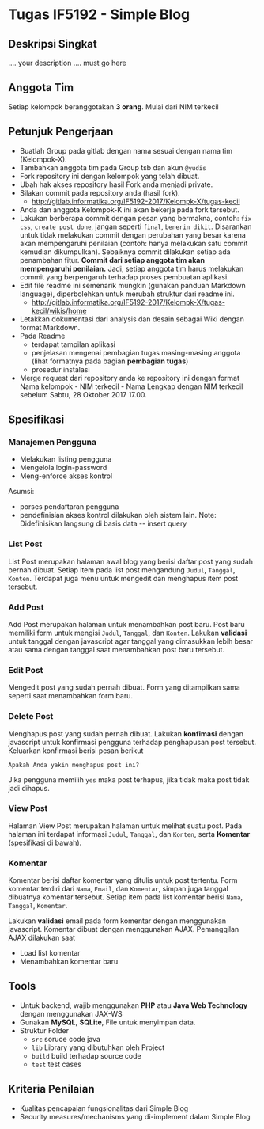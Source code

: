 # Tugas IF5192 - Simple Blog


## Deskripsi Singkat
.... your description .... must go here

## Anggota Tim
Setiap kelompok beranggotakan **3 orang**. Mulai dari NIM terkecil

## Petunjuk Pengerjaan
 * Buatlah Group pada gitlab dengan nama sesuai dengan nama tim (Kelompok-X).
 * Tambahkan anggota tim pada Group tsb dan akun `@yudis`
 * Fork repository ini dengan kelompok yang telah dibuat.
 * Ubah hak akses repository hasil Fork anda menjadi private.
 * Silakan commit pada repository anda (hasil fork).
   * http://gitlab.informatika.org/IF5192-2017/Kelompk-X/tugas-kecil
 * Anda dan anggota Kelompok-K ini akan bekerja pada fork tersebut.
 * Lakukan berberapa commit dengan pesan yang bermakna, contoh: `fix css`, `create post done`, jangan seperti `final`, `benerin dikit`. Disarankan untuk tidak melakukan commit dengan perubahan yang besar karena akan mempengaruhi penilaian (contoh: hanya melakukan satu commit kemudian dikumpulkan). Sebaiknya commit dilakukan setiap ada penambahan fitur. **Commit dari setiap anggota tim akan mempengaruhi penilaian.** Jadi, setiap anggota tim harus melakukan commit yang berpengaruh terhadap proses pembuatan aplikasi.
 * Edit file readme ini semenarik mungkin (gunakan panduan Markdown language), diperbolehkan untuk merubah struktur dari readme ini.
   * http://gitlab.informatika.org/IF5192-2017/Kelompk-X/tugas-kecil/wikis/home 
 * Letakkan dokumentasi dari analysis dan desain sebagai Wiki dengan format Markdown.
 * Pada Readme 
   * terdapat tampilan aplikasi
   * penjelasan mengenai pembagian tugas masing-masing anggota (lihat formatnya pada bagian **pembagian tugas**)
   * prosedur instalasi
 * Merge request dari repository anda ke repository ini dengan format Nama kelompok - NIM terkecil - Nama Lengkap dengan NIM terkecil sebelum Sabtu, 28 Oktober 2017 17.00.

## Spesifikasi
### Manajemen Pengguna
 * Melakukan listing pengguna
 * Mengelola login-password
 * Meng-enforce akses kontrol 
 
Asumsi: 
* porses pendaftaran pengguna
* pendefinisian akses kontrol
dilakukan oleh sistem lain. Note: Didefinisikan langsung di  basis data -- insert query

### List Post

List Post merupakan halaman awal blog yang berisi daftar post yang sudah pernah dibuat. Setiap item pada list post mengandung `Judul`, `Tanggal`, `Konten`. Terdapat juga menu untuk mengedit dan menghapus item post tersebut.

### Add Post

Add Post merupakan halaman untuk menambahkan post baru.  Post baru memiliki form untuk mengisi `Judul`, `Tanggal`, dan `Konten`. Lakukan **validasi** untuk tanggal dengan javascript agar tanggal yang dimasukkan lebih besar atau sama dengan tanggal saat menambahkan post baru tersebut.

### Edit Post

Mengedit post yang sudah pernah dibuat. Form yang ditampilkan sama seperti saat menambahkan form baru.

### Delete Post

Menghapus post yang sudah pernah dibuat. Lakukan **konfimasi** dengan javascript untuk konfirmasi pengguna terhadap penghapusan post tersebut. Keluarkan konfirmasi berisi pesan berikut

    Apakah Anda yakin menghapus post ini?

Jika pengguna memilih `yes` maka post terhapus, jika tidak maka post tidak jadi dihapus.

### View Post

Halaman View Post merupakan halaman untuk melihat suatu post. Pada halaman ini terdapat informasi `Judul`, `Tanggal`, dan `Konten`, serta **Komentar** (spesifikasi di bawah).

### Komentar

Komentar berisi daftar komentar yang ditulis untuk post tertentu. Form komentar terdiri dari `Nama`, `Email`, dan `Komentar`, simpan juga tanggal dibuatnya komentar tersebut. Setiap item pada list komentar berisi `Nama`, `Tanggal`, `Komentar`.

Lakukan **validasi** email pada form komentar dengan menggunakan javascript. Komentar dibuat dengan menggunakan AJAX. Pemanggilan AJAX dilakukan saat

- Load list komentar
- Menambahkan komentar baru

## Tools

 * Untuk backend, wajib menggunakan **PHP** atau **Java Web Technology** dengan menggunakan JAX-WS
 * Gunakan **MySQL**, **SQLite**, File untuk menyimpan data.
 * Struktur Folder
   * `src` soruce code java
   * `lib` Library yang dibutuhkan oleh  Project
   * `build` build terhadap source code
   * `test` test cases

## Kriteria Penilaian
  * Kualitas pencapaian fungsionalitas dari Simple Blog
  * Security measures/mechanisms yang di-implement dalam Simple Blog
